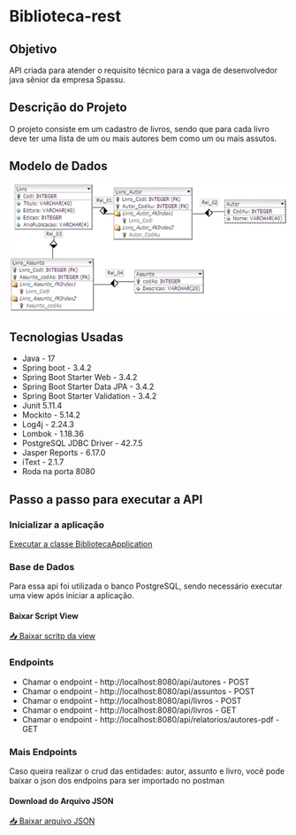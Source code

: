 # Biblioteca-rest

## Objetivo
API criada para atender o requisito técnico para a vaga de desenvolvedor java sênior da empresa Spassu.

## Descrição do Projeto
O projeto consiste em um cadastro de livros, sendo que para cada livro deve ter uma lista de um ou mais autores bem como um ou mais assutos.

## Modelo de Dados
![Diagrama Relacional](src/main/resources/modelo-dados/modelo-dados.png)

## Tecnologias Usadas

<ul>
  <li>Java - 17</li>
  <li>Spring boot - 3.4.2</li>
  <li>Spring Boot Starter Web - 3.4.2</li>
  <li>Spring Boot Starter Data JPA - 3.4.2</li>
  <li>Spring Boot Starter Validation - 3.4.2</li>
  <li>Junit 5.11.4</li>
  <li>Mockito - 5.14.2</li>
  <li>Log4j - 2.24.3</li>
  <li>Lombok - 1.18.36</li>
  <li>PostgreSQL JDBC Driver - 42.7.5</li>
  <li>Jasper Reports - 6.17.0</li>
  <li>iText - 2.1.7</li>
  <li>Roda na porta 8080</li>
</ul>


## Passo a passo para executar a API

### Inicializar a aplicação

[Executar a classe BibliotecaApplication](src/main/java/com/spassu/tj/biblioteca/BibliotecaApplication.java)

### Base de Dados
Para essa api foi utilizada o banco PostgreSQL, sendo necessário executar uma view após iniciar a aplicação.<br>

#### Baixar Script View
[📥 Baixar scritp da view](src/main/resources/scripts/VwAutoresLivrosAssuntos.sql)

### Endpoints

<ul>
  <li>Chamar o endpoint - http://localhost:8080/api/autores -  POST </li>
  <li>Chamar o endpoint - http://localhost:8080/api/assuntos - POST </li>
  <li>Chamar o endpoint - http://localhost:8080/api/livros - POST </li>
  <li>Chamar o endpoint - http://localhost:8080/api/livros - GET </li>
  <li>Chamar o endpoint - http://localhost:8080/api/relatorios/autores-pdf - GET </li>    
</ul>

### Mais Endpoints
Caso queira realizar o crud das entidades: autor, assunto e livro, você pode baixar o json dos endpoins para ser importado no postman
#### Download do Arquivo JSON
[📥 Baixar arquivo JSON](src/main/resources/postman/Biblioteca-rest.postman_collection.json)











